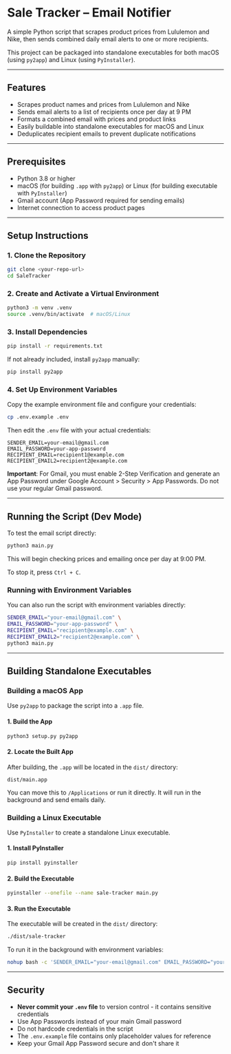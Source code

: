 # Sale Tracker – Email Notifier

A simple Python script that scrapes product prices from Lululemon and Nike, then sends combined daily email alerts to one or more recipients.

This project can be packaged into standalone executables for both macOS (using `py2app`) and Linux (using `PyInstaller`).

---

## Features

* Scrapes product names and prices from Lululemon and Nike
* Sends email alerts to a list of recipients once per day at 9 PM
* Formats a combined email with prices and product links
* Easily buildable into standalone executables for macOS and Linux
* Deduplicates recipient emails to prevent duplicate notifications

---

## Prerequisites

* Python 3.8 or higher
* macOS (for building `.app` with `py2app`) or Linux (for building executable with `PyInstaller`)
* Gmail account (App Password required for sending emails)
* Internet connection to access product pages

---

## Setup Instructions

### 1. Clone the Repository

```bash
git clone <your-repo-url>
cd SaleTracker
```

### 2. Create and Activate a Virtual Environment

```bash
python3 -m venv .venv
source .venv/bin/activate  # macOS/Linux
```

### 3. Install Dependencies

```bash
pip install -r requirements.txt
```

If not already included, install `py2app` manually:

```bash
pip install py2app
```

### 4. Set Up Environment Variables

Copy the example environment file and configure your credentials:

```bash
cp .env.example .env
```

Then edit the `.env` file with your actual credentials:

```env
SENDER_EMAIL=your-email@gmail.com
EMAIL_PASSWORD=your-app-password
RECIPIENT_EMAIL=recipient1@example.com
RECIPIENT_EMAIL2=recipient2@example.com
```

**Important**: For Gmail, you must enable 2-Step Verification and generate an App Password under Google Account > Security > App Passwords. Do not use your regular Gmail password.

---

## Running the Script (Dev Mode)

To test the email script directly:

```bash
python3 main.py
```

This will begin checking prices and emailing once per day at 9:00 PM.

To stop it, press `Ctrl + C`.

### Running with Environment Variables

You can also run the script with environment variables directly:

```bash
SENDER_EMAIL="your-email@gmail.com" \
EMAIL_PASSWORD="your-app-password" \
RECIPIENT_EMAIL="recipient@example.com" \
RECIPIENT_EMAIL2="recipient2@example.com" \
python3 main.py
```

---

## Building Standalone Executables

### Building a macOS App

Use `py2app` to package the script into a `.app` file.

#### 1. Build the App

```bash
python3 setup.py py2app
```

#### 2. Locate the Built App

After building, the `.app` will be located in the `dist/` directory:

```
dist/main.app
```

You can move this to `/Applications` or run it directly. It will run in the background and send emails daily.

### Building a Linux Executable

Use `PyInstaller` to create a standalone Linux executable.

#### 1. Install PyInstaller

```bash
pip install pyinstaller
```

#### 2. Build the Executable

```bash
pyinstaller --onefile --name sale-tracker main.py
```

#### 3. Run the Executable

The executable will be created in the `dist/` directory:

```bash
./dist/sale-tracker
```

To run it in the background with environment variables:

```bash
nohup bash -c 'SENDER_EMAIL="your-email@gmail.com" EMAIL_PASSWORD="your-app-password" RECIPIENT_EMAIL="recipient@example.com" RECIPIENT_EMAIL2="recipient2@example.com" ./dist/sale-tracker' > sale-tracker.log 2>&1 &
```

---

## Security

* **Never commit your `.env` file** to version control - it contains sensitive credentials
* Use App Passwords instead of your main Gmail password
* Do not hardcode credentials in the script
* The `.env.example` file contains only placeholder values for reference
* Keep your Gmail App Password secure and don't share it
